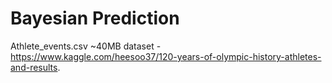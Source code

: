 # Bayesian Prediction

Athlete_events.csv ~40MB dataset - https://www.kaggle.com/heesoo37/120-years-of-olympic-history-athletes-and-results.
